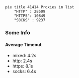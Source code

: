 
```mermaid
pie title 41414 Proxies in list
    "HTTP" : 28509
    "HTTPS": 10849
    "SOCKS" : 9237
```

### Some Info
#### Average Timeout

- mixed: 4.2s
- http: 2.4s
- https: 8.1s
- socks: 6.4s